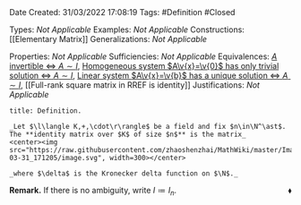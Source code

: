 <br />
<br />

Date Created: 31/03/2022 17:08:19
Tags: #Definition #Closed 

Types: _Not Applicable_
Examples: _Not Applicable_
Constructions: [[Elementary Matrix]]
Generalizations: _Not Applicable_

Properties: _Not Applicable_
Sufficiencies: _Not Applicable_
Equivalences: [$A$ invertible $\Leftrightarrow$ $A\sim I$](Matrix%20invertible%20iff%20row-equivalent%20to%20identity.md), [Homogeneous system $A\v{x}=\v{0}$ has only trivial solution $\Leftrightarrow$ $A\sim I$](Homogeneous%20linear%20system%20only%20trivial%20solution%20iff%20coefficient%20matrix%20row-equivalent%20to%20identity.md), [Linear system $A\v{x}=\v{b}$ has a unique solution $\Leftrightarrow$ $A\sim I$](Linear%20system%20has%20unique%20solution%20iff%20coefficient%20matrix%20row-equivalent%20to%20identity.md), [[Full-rank square matrix in RREF is identity]]
Justifications: _Not Applicable_

``` ad-Definition
title: Definition.

_Let $\l\langle K,+,\cdot\r\rangle$ be a field and fix $n\in\N^\ast$. The **identity matrix over $K$ of size $n$** is the matrix_
<center><img src="https://raw.githubusercontent.com/zhaoshenzhai/MathWiki/master/Images/2022-03-31_171205/image.svg", width=300></center>

_where $\delta$ is the Kronecker delta function on $\N$._

```

**Remark.** If there is no ambiguity, write $I\coloneqq I_n$.<span style="float:right;">$\blacklozenge$</span>
